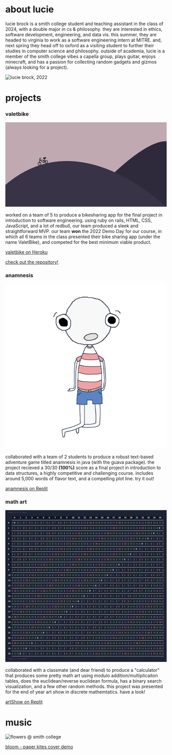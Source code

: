 # about lucie

lucie brock is a smith college student and teaching assistant in the class of 2024, with a double major in cs & philosophy. 
they are interested in ethics, software development, engineering, and data vis. this summer, they are headed to virginia to work as a software engineering intern at MITRE. and, next spring they head off to oxford as a visiting student to further their studies in computer science and philosophy.
outside of academia, lucie is a member of the smith college vibes a capella group, plays guitar, enjoys minecraft, and has a passion for collecting random gadgets and gizmos (always looking for a project).

![lucie brock, 2022](images/m.png)

# projects

### valetbike
![valetbike theme](images/bg.png)

worked on a team of 5 to produce a bikesharing app for the final project in introduction to software engineering. using ruby on rails, HTML, CSS, JavaScript, and a lot of redbull, our team produced a sleek and straightforward MVP. our team **won** the 2022 Demo Day for our course, in which all 6 teams in the class presented their bike sharing app (under the name ValetBike), and competed for the best minimum viable product. 

[valetbike on Heroku](https://valetbike-kales.herokuapp.com/)

[check out the repository!](https://github.com/epartakki/valetbike)

### anamnesis
![the player character](images/little_ghost2.png)

collaborated with a team of 2 students to produce a robust text-based adventure game titled anamnesis in java (with the guava package). the project recieved a 30/30 **(100%)** score as a final project in introduction to data structures, a highly competitive and challenging course. includes around 5,000 words of flavor text, and a compelling plot line. try it out!

[anamnesis on Replit](https://replit.com/@alinemarrap/Anamnesis)

### math art
![mod26 table](images/mod25.png)

collaborated with a classmate (and dear friend) to produce a "calculator" that produces some pretty math art using modulo addition/multiplicaiton tables, does the euclidean/reverse euclidean formula, has a binary search visualization, and a few other random methods. this project was presented for the end of year art show in discrete mathemtatics. have a look!

[artShow on Replit](https://replit.com/@alinemarrap/Anamnesis)

# music
![flowers @ smith college](images/flowers.png)

[bloom - paper kites cover demo](https://soundcloud.com/user-799120184/bloom_demo?utm_source=clipboard&utm_medium=text&utm_campaign=social_sharing)
